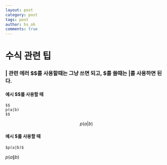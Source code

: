 ```yaml
---
layout: post
category: post
tags: post
author: hs_oh
comments: true
---
```


# 수식 관련 팁
### | 관련 에러 $$를 사용할때는 그냥 쓰면 되고, $를 쓸때는 \|를 사용하면 된다. 
#### 예시 $$를 사용할 때

```
$$
p(a|b)
$$
```

$$
p(a|b)
$$

#### 예시 $를 사용할 때

```
$p(a|b)$
```

$p(a\|b)$
